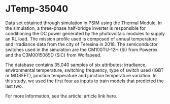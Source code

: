# JTemp-35040
Data set obtained through simulation in PSIM using the Thermal Module. In the simulation, a three-phase half-bridge inverter is responsible for conditioning the DC power generated by the photovoltaic modules to supply an RL load. The mission profile used is composed of annual temperature and irradiance data from the city of Teresina in 2018. The semiconductor switches used in the simulation are the CM100TU-12H (Si) from Powerex and the C3M0015065D (SiC) from Wolfspeed.

The database contains 35,040 samples of six attributes: irradiance, environmental temperature, switching frequency, type of switch used (IGBT or MOSFET), junction temperature and junction temperature variation. In this study, we used the first four as inputs to train models that predicted the last two.

For more information, see the article: article link here.
